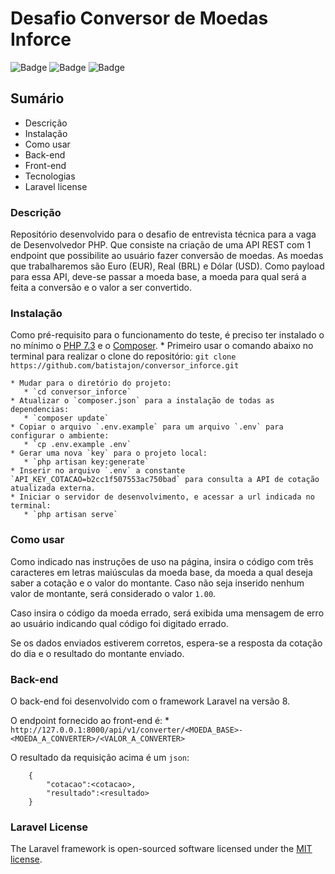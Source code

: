 # Desafio Conversor de Moedas Inforce

![Badge](https://img.shields.io/badge/laravel-8.40-green)
![Badge](https://img.shields.io/badge/version-1.0.0-blue)
![Badge](https://img.shields.io/badge/Bootstrap-4.6.0-green)

## Sumário

<!--ts-->
   * Descrição
   * Instalação
   * Como usar
   * Back-end
   * Front-end
   * Tecnologias
   * Laravel license
<!--te-->

### Descrição

Repositório desenvolvido para o desafio de entrevista técnica para a vaga de Desenvolvedor PHP. Que consiste na criação de uma API REST com 1
endpoint que possibilite ao usuário fazer conversão de moedas. As
moedas que trabalharemos são Euro (EUR), Real (BRL) e Dólar (USD). Como payload para essa API, deve-se passar a
moeda base, a moeda para qual será a feita a conversão e o valor a ser convertido.

### Instalação

Como pré-requisito para o funcionamento do teste, é preciso ter instalado o no mínimo o [PHP 7.3](https://www.php.net/downloads.php#v7.3.28) e o [Composer](https://getcomposer.org/).
    * Primeiro usar o comando abaixo no terminal para realizar o clone do repositório:
        ```git clone https://github.com/batistajon/conversor_inforce.git```

    * Mudar para o diretório do projeto:
       * `cd conversor_inforce`
    * Atualizar o `composer.json` para a instalação de todas as dependencias:
       * `composer update`
    * Copiar o arquivo `.env.example` para um arquivo `.env` para configurar o ambiente:
       * `cp .env.example .env`
    * Gerar uma nova `key` para o projeto local:
       * `php artisan key:generate`
    * Inserir no arquivo `.env` a constante `API_KEY_COTACAO=b2cc1f507553ac750bad` para consulta a API de cotação atualizada externa.
    * Iniciar o servidor de desenvolvimento, e acessar a url indicada no terminal:
       * `php artisan serve`  


### Como usar

Como indicado nas instruções de uso na página, insira o código com três caracteres em letras maiúsculas da moeda base, da moeda a qual deseja saber a cotação e o valor do montante. Caso não seja inserido nenhum valor de montante, será considerado o valor `1.00`.

Caso insira o código da moeda errado, será exibida uma mensagem de erro ao usuário indicando qual código foi digitado errado.

Se os dados enviados estiverem corretos, espera-se a resposta da cotação do dia e o resultado do montante enviado.

### Back-end

O back-end foi desenvolvido com o framework Laravel na versão 8.

O endpoint fornecido ao front-end é:
    * `http://127.0.0.1:8000/api/v1/converter/<MOEDA_BASE>-<MOEDA_A_CONVERTER>/<VALOR_A_CONVERTER>`

O resultado da requisição acima é um `json`:
```
    {
        "cotacao":<cotacao>, 
        "resultado":<resultado>
    }
```

### Laravel License

The Laravel framework is open-sourced software licensed under the [MIT license](https://opensource.org/licenses/MIT).